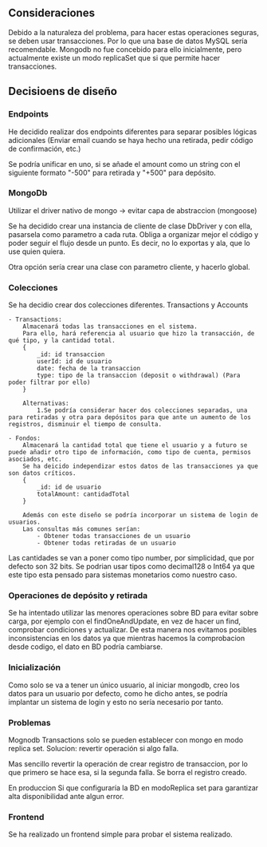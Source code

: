## Consideraciones

Debido a la naturaleza del problema, para hacer estas operaciones seguras, se deben usar transacciones. Por lo que una base de datos MySQL sería recomendable. Mongodb no fue concebido para ello inicialmente, pero actualmente existe un modo replicaSet que si que permite hacer transacciones.

## Decisioens de diseño

### Endpoints

He decidido realizar dos endpoints diferentes para separar posibles lógicas adicionales (Enviar email cuando se haya hecho una retirada, pedir código de confirmación, etc.)

Se podría unificar en uno, si se añade el amount como un string con el siguiente formato "-500" para retirada y "+500" para depósito.

### MongoDb

Utilizar el driver nativo de mongo -> evitar capa de abstraccion (mongoose)

Se ha decidido crear una instancia de cliente de clase DbDriver y con ella,
pasarsela como parametro a cada ruta. Obliga a organizar mejor el código y poder seguir el flujo desde un punto. Es decir, no lo exportas y ala, que lo use quien quiera.

Otra opción sería crear una clase con parametro cliente, y hacerlo global.

### Colecciones

Se ha decidio crear dos colecciones diferentes. Transactions y Accounts

    - Transactions:
        Almacenará todas las transacciones en el sistema.
        Para ello, hará referencia al usuario que hizo la transacción, de qué tipo, y la cantidad total.
        {
            _id: id transaccion
            userId: id de usuario
            date: fecha de la transaccion
            type: tipo de la transaccion (deposit o withdrawal) (Para poder filtrar por ello)
        }

        Alternativas:
            1.Se podría considerar hacer dos colecciones separadas, una para retiradas y otra para depósitos para que ante un aumento de los registros, disminuir el tiempo de consulta.

    - Fondos:
        Almacenará la cantidad total que tiene el usuario y a futuro se puede añadir otro tipo de información, como tipo de cuenta, permisos asociados, etc.
        Se ha deicido independizar estos datos de las transacciones ya que son datos críticos.
        {
            _id: id de usuario
            totalAmount: cantidadTotal
        }

        Además con este diseño se podría incorporar un sistema de login de usuarios.
        Las consultas más comunes serían:
            - Obtener todas transacciones de un usuario
            - Obtener todas retiradas de un usuario

Las cantidades se van a poner como tipo number, por simplicidad, que por defecto son 32 bits. Se podrian usar tipos como decimal128 o Int64 ya que este tipo esta pensado para sistemas monetarios como nuestro caso.

### Operaciones de depósito y retirada

<!-- Se ha decidido realizar las operaciones BD como transacciones para garantizar la atomicidad y consistencia de las operaciones bancarias. Primero, se actualizará la cantidad total del usuario. Después, se escribirá en la coleccion de transacciones. Si alguna de estas dos operaciones falla, se hace un rollback y no se escribe en BD. -->

Se ha intentado utilizar las menores operaciones sobre BD para evitar sobre carga, por ejemplo con el findOneAndUpdate, en vez de hacer un find, comprobar condiciones y actualizar. De esta manera nos evitamos posibles inconsistencias en los datos ya que mientras hacemos la comprobacion desde codigo, el dato en BD podría cambiarse.

### Inicialización

Como solo se va a tener un único usuario, al iniciar mongodb, creo los datos para un usuario por defecto, como he dicho antes, se podría implantar un sistema de login y esto no sería necesario por tanto.

### Problemas

Mognodb Transactions solo se pueden establecer con mongo en modo replica set.
Solucion: revertir operación si algo falla.

Mas sencillo revertir la operación de crear registro de transaccion, por lo que primero se hace esa, si la segunda falla. Se borra el registro creado.

En produccion Si que configuraría la BD en modoReplica set para garantizar alta disponibilidad ante algun error.

### Frontend

Se ha realizado un frontend simple para probar el sistema realizado.
